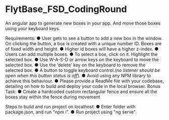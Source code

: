 # FlytBase_FSD_CodingRound
An angular app to generate new boxes in your app. And move those boxes using your keyboard keys.

Requirements:
● User gets to see a button to add a new box in the window. On clicking the button, a box
is created with a unique number ID. Boxes are of fixed width and height.
● Higher id boxes will have a higher z-index.
● Users can add multiple boxes.
● To select a box, click on it. Highlight the selected box.
● Use W-A-S-D or arrow keys on the keyboard to move the selected box.
● Use the ‘delete’ key on the keyboard to remove the selected box.
● A button to toggle keyboard control.(*no listener should be open when this button status
is off*).
● Avoid using any NPM library to achieve this behaviour.
● Please provide a ReadMe file with your codebase, detailing on how to build and deploy
your code in the local browser.
Bonus Task:
● Create a hardcoded custom rectangular fence and ensure all the boxes stay within the
fence during movement

Steps to build and run project on localhost:
● Enter folder with package.json, and run "npm i".
● Run project using "ng serve".

